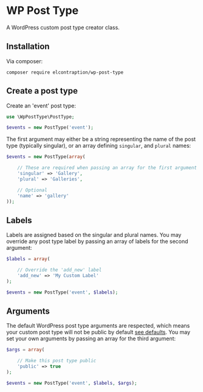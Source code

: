 # WP Post Type

A WordPress custom post type creator class.

## Installation

Via composer:

```
composer require elcontraption/wp-post-type
```

## Create a post type

Create an 'event' post type:

```php
use \WpPostType\PostType;

$events = new PostType('event');
```

The first argument may either be a string representing the name of the post type (typically singular), or an array defining `singular`, and `plural` names:

```php
$events = new PostType(array(

    // These are required when passing an array for the first argument
    'singular' => 'Gallery',
    'plural' => 'Galleries',

    // Optional
    'name' => 'gallery'
));
```

## Labels
Labels are assigned based on the singular and plural names. You may override any post type label by passing an array of labels for the second argument:

```php
$labels = array(

    // Override the 'add_new' label
    'add_new' => 'My Custom Label'
);

$events = new PostType('event', $labels);
```

## Arguments
The default WordPress post type arguments are respected, which means your custom post type will not be public by default [see defaults](https://codex.wordpress.org/Function_Reference/register_post_type#arguments). You may set your own arguments by passing an array for the third argument:

```php
$args = array(

    // Make this post type public
    'public' => true
);

$events = new PostType('event', $labels, $args);
```
